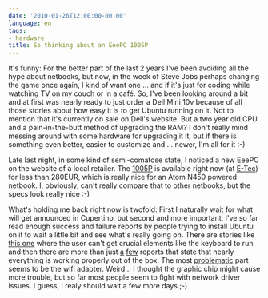 ```yaml
---
date: '2010-01-26T12:00:00-00:00'
language: en
tags:
- hardware
title: So thinking about an EeePC 1005P
---
```



It&#39;s funny: For the better part of the last 2 years I&#39;ve been avoiding all the hype about netbooks, but now, in the week of Steve Jobs perhaps changing the game once again, I kind of want one ... and if it&#39;s just for coding while watching TV on my couch or in a caf&eacute;. So, I&#39;ve been looking around a bit and at first was nearly ready to just order a Dell Mini 10v because of all those stories about how easy it is to get Ubuntu running on it. Not to mention that it&#39;s currently on sale on Dell&#39;s website. But a two year old CPU and a pain-in-the-butt method of upgrading the RAM? I don&#39;t really mind messing around with some hardware for upgrading it it, but if there is something even better, easier to customize and ... newer, I&#39;m all for it :-)

Late last night, in some kind of semi-comatose state, I noticed a new EeePC on the website of a local retailer. The <a href="http://gdgt.com/asus/eee/pc/1005p/">1005P</a> is available right now (at <a href="http://www.e-tec.at/new/info.php?n=detail&amp;art=42899">E-Tec</a>) for less than 280EUR, which is really nice for an Atom N450 powered netbook. I, obviously, can&#39;t really compare that to other netbooks, but the specs look really nice :-)

What&#39;s holding me back right now is twofold: First I naturally wait for what will get announced in Cupertino, but second and more important: I&#39;ve so far read enough success and failure reports by people trying to install Ubuntu on it to wait a little bit and see what&#39;s really going on. There are stories like <a href="http://ubuntuforums.org/showthread.php?t=1389772">this one</a> where the user can&#39;t get crucial elements like the keyboard to run and then there are more than just <a href="https://wiki.ubuntu.com/HardwareSupport/Machines/Netbooks#Asus%20Eee%20PC%201005PE">a</a> <a href="http://ubuntuforums.org/showthread.php?t=1390856&amp;highlight=1005p">few</a> reports that state that nearly everything is working properly out of the box. The most <a href="http://forum.ubuntuusers.de/topic/atheros-ar5b95-geht-unter-unr-9-10-nicht/2/">problematic</a> part seems to be the wifi adapter. Weird... I thought the graphic chip might cause more trouble, but so far most people seem to fight with network driver issues. I guess, I realy should wait a few more days ;-)
